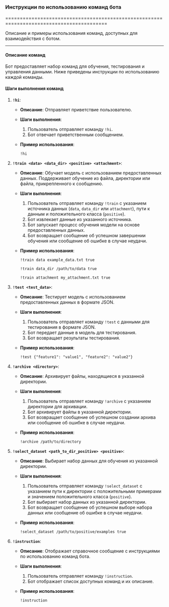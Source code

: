 ### **Инструкции по использованию команд бота**

=========================================================================================

Описание и примеры использования команд, доступных для взаимодействия с ботом.

---

#### Описание команд

Бот предоставляет набор команд для обучения, тестирования и управления данными. Ниже приведены инструкции по использованию каждой команды.

#### Шаги выполнения команд

1. **`!hi`**:
    - **Описание**: Отправляет приветствие пользователю.
    - **Шаги выполнения**:
        1. Пользователь отправляет команду `!hi`.
        2. Бот отвечает приветственным сообщением.

    - **Пример использования**:
      ```
      !hi
      ```

2. **`!train <data> <data_dir> <positive> <attachment>`**:
    - **Описание**: Обучает модель с использованием предоставленных данных. Поддерживает обучение из файла, директории или файла, прикрепленного к сообщению.
    - **Шаги выполнения**:
        1. Пользователь отправляет команду `!train` с указанием источника данных (`data`, `data_dir` или `attachment`), пути к данным и положительного класса (`positive`).
        2. Бот извлекает данные из указанного источника.
        3. Бот запускает процесс обучения модели на основе предоставленных данных.
        4. Бот возвращает сообщение об успешном завершении обучения или сообщение об ошибке в случае неудачи.

    - **Пример использования**:
      ```
      !train data example_data.txt true
      ```
      ```
      !train data_dir /path/to/data true
      ```
      ```
      !train attachment my_attachment.txt true
      ```

3. **`!test <test_data>`**:
    - **Описание**: Тестирует модель с использованием предоставленных данных в формате JSON.
    - **Шаги выполнения**:
        1. Пользователь отправляет команду `!test` с данными для тестирования в формате JSON.
        2. Бот передает данные в модель для тестирования.
        3. Бот возвращает результаты тестирования.

    - **Пример использования**:
      ```
      !test {"feature1": "value1", "feature2": "value2"}
      ```

4. **`!archive <directory>`**:
    - **Описание**: Архивирует файлы, находящиеся в указанной директории.
    - **Шаги выполнения**:
        1. Пользователь отправляет команду `!archive` с указанием директории для архивации.
        2. Бот архивирует файлы в указанной директории.
        3. Бот возвращает сообщение об успешном создании архива или сообщение об ошибке в случае неудачи.

    - **Пример использования**:
      ```
      !archive /path/to/directory
      ```

5. **`!select_dataset <path_to_dir_positive> <positive>`**:
    - **Описание**: Выбирает набор данных для обучения из указанной директории.
    - **Шаги выполнения**:
        1. Пользователь отправляет команду `!select_dataset` с указанием пути к директории с положительными примерами и значением положительного класса (`positive`).
        2. Бот выбирает набор данных из указанной директории.
        3. Бот возвращает сообщение об успешном выборе набора данных или сообщение об ошибке в случае неудачи.

    - **Пример использования**:
      ```
      !select_dataset /path/to/positive/examples true
      ```

6. **`!instruction`**:
    - **Описание**: Отображает справочное сообщение с инструкциями по использованию команд бота.
    - **Шаги выполнения**:
        1. Пользователь отправляет команду `!instruction`.
        2. Бот отображает список доступных команд и их описание.

    - **Пример использования**:
      ```
      !instruction
      ```